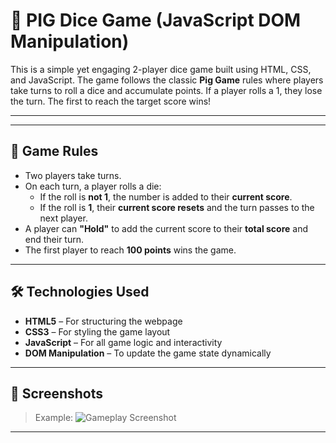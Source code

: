 # 🎲 PIG Dice Game (JavaScript DOM Manipulation)

This is a simple yet engaging 2-player dice game built using HTML, CSS, and JavaScript. The game follows the classic **Pig Game** rules where players take turns to roll a dice and accumulate points. If a player rolls a 1, they lose the turn. The first to reach the target score wins!

---


---

## 🎯 Game Rules

- Two players take turns.
- On each turn, a player rolls a die:
  - If the roll is **not 1**, the number is added to their **current score**.
  - If the roll is **1**, their **current score resets** and the turn passes to the next player.
- A player can **"Hold"** to add the current score to their **total score** and end their turn.
- The first player to reach **100 points** wins the game.

---

## 🛠️ Technologies Used

- **HTML5** – For structuring the webpage
- **CSS3** – For styling the game layout
- **JavaScript** – For all game logic and interactivity
- **DOM Manipulation** – To update the game state dynamically

---

## 📸 Screenshots
 
> Example:
> ![Gameplay Screenshot](./images/pigGame.png)

---



